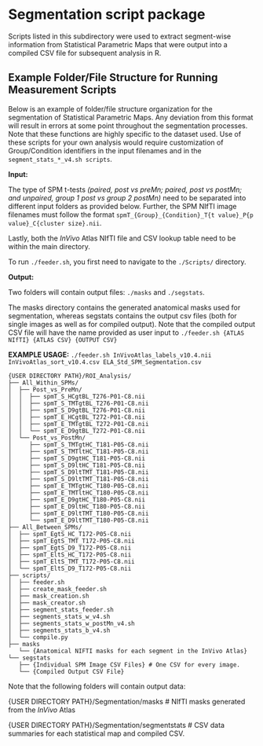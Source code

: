 # Segmentation script package

Scripts listed in this subdirectory were used to extract segment-wise information from Statistical Parametric Maps that were output into a compiled CSV file for subsequent analysis in R.


## Example Folder/File Structure for Running  Measurement Scripts

Below is an example of folder/file structure organization for the segmentation of Statistical Parametric Maps. Any deviation from this format will result in errors at some point throughout the segmentation processes. Note that these functions are highly specific to the dataset used. Use of these scripts for your own analysis would require customization of Group/Condition identifiers in the input filenames and in the `segment_stats_*_v4.sh scripts`.  

**Input:**

The type of SPM t-tests _(paired, post vs preMn; paired, post vs postMn; and unpaired, group 1 post vs group 2 postMn)_ need to be separated into different input folders as provided below. Further, the SPM NIfTI image filenames must follow the format `spmT_{Group}_{Condition}_T{t value}_P{p value}_C{cluster size}.nii`. 

Lastly, both the _InVivo_ Atlas NIfTI file and CSV lookup table need to be within the main directory. 

To run `./feeder.sh`, you first need to navigate to the `./Scripts/` directory.

**Output:**

Two folders will contain output files: `./masks` and `./segstats`.

The masks directory contains the generated anatomical masks used for segmentation, whereas segstats contains the output csv files (both for single images as well as for compiled output). Note that the compiled output CSV file will have the name provided as user input to `./feeder.sh {ATLAS NIfTI} {ATLAS CSV} {OUTPUT CSV}` 

**EXAMPLE USAGE:** `./feeder.sh InVivoAtlas_labels_v10.4.nii InVivoAtlas_sort_v10.4.csv ELA_Std_SPM_Segmentation.csv`

```
{USER DIRECTORY PATH}/ROI_Analysis/
├── All_Within_SPMs/
│  ├── Post_vs_PreMn/
│  │  ├── spmT_S_HCgtBL_T276-P01-C8.nii
│  │  ├── spmT_S_TMTgtBL_T276-P01-C8.nii
│  │  ├── spmT_S_D9gtBL_T276-P01-C8.nii
│  │  ├── spmT_E_HCgtBL_T272-P01-C8.nii
│  │  ├── spmT_E_TMTgtBL_T272-P01-C8.nii
│  │  └── spmT_E_D9gtBL_T272-P01-C8.nii
│  └── Post_vs_PostMn/
│     ├── spmT_S_TMTgtHC_T181-P05-C8.nii
│     ├── spmT_S_TMTltHC_T181-P05-C8.nii
│     ├── spmT_S_D9gtHC_T181-P05-C8.nii
│     ├── spmT_S_D9ltHC_T181-P05-C8.nii
│     ├── spmT_S_D9ltTMT_T181-P05-C8.nii
│     ├── spmT_S_D9ltTMT_T181-P05-C8.nii
│     ├── spmT_E_TMTgtHC_T180-P05-C8.nii
│     ├── spmT_E_TMTltHC_T180-P05-C8.nii
│     ├── spmT_E_D9gtHC_T180-P05-C8.nii
│     ├── spmT_E_D9ltHC_T180-P05-C8.nii
│     ├── spmT_E_D9ltTMT_T180-P05-C8.nii
│     └── spmT_E_D9ltTMT_T180-P05-C8.nii
├── All_Between_SPMs/
│  ├── spmT_EgtS_HC_T172-P05-C8.nii
│  ├── spmT_EgtS_TMT_T172-P05-C8.nii
│  ├── spmT_EgtS_D9_T172-P05-C8.nii
│  ├── spmT_EltS_HC_T172-P05-C8.nii
│  ├── spmT_EltS_TMT_T172-P05-C8.nii
│  └── spmT_EltS_D9_T172-P05-C8.nii
├── scripts/
│  ├── feeder.sh
│  ├── create_mask_feeder.sh
│  ├── mask_creation.sh
│  ├── mask_creator.sh
│  ├── segment_stats_feeder.sh
│  ├── segments_stats_w_v4.sh
│  ├── segments_stats_w_postMn_v4.sh
│  ├── segments_stats_b_v4.sh
│  └── compile.py  
├── masks                             
   └── {Anatomical NIFTI masks for each segment in the InVivo Atlas}
└── segstats                   
   ├── {Individual SPM Image CSV Files} # One CSV for every image. 
   └── {Compiled Output CSV File} 
```

Note that the following folders will contain output data:
  
  {USER DIRECTORY PATH}/Segmentation/masks # NIfTI masks generated from the _InVivo_ Atlas
  
  {USER DIRECTORY PATH}/Segmentation/segmentstats # CSV data summaries for each statistical map and compiled CSV.
  
